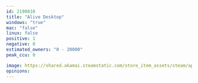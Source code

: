 ```yaml
---
id: 2190810
title: "Alive Desktop"
windows: "true"
mac: "false"
linux: false
positive: 1
negative: 0
estimated_owners: "0 - 20000"
peak_ccu: 0

image: https://shared.akamai.steamstatic.com/store_item_assets/steam/apps/2190810/header.jpg?t=1732715752
opinions:
---
```

